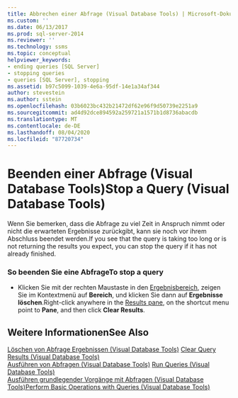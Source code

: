 ```yaml
---
title: Abbrechen einer Abfrage (Visual Database Tools) | Microsoft-Dokumentation
ms.custom: ''
ms.date: 06/13/2017
ms.prod: sql-server-2014
ms.reviewer: ''
ms.technology: ssms
ms.topic: conceptual
helpviewer_keywords:
- ending queries [SQL Server]
- stopping queries
- queries [SQL Server], stopping
ms.assetid: b97c5099-1039-4e6a-95df-14e1a34af344
author: stevestein
ms.author: sstein
ms.openlocfilehash: 03b6023bc432b21472df62e96f9d50739e2251a9
ms.sourcegitcommit: ad4d92dce894592a259721a1571b1d8736abacdb
ms.translationtype: MT
ms.contentlocale: de-DE
ms.lasthandoff: 08/04/2020
ms.locfileid: "87720734"
---
```

# <a name="stop-a-query-visual-database-tools"></a><span data-ttu-id="e0cf4-102">Beenden einer Abfrage (Visual Database Tools)</span><span class="sxs-lookup"><span data-stu-id="e0cf4-102">Stop a Query (Visual Database Tools)</span></span>
  <span data-ttu-id="e0cf4-103">Wenn Sie bemerken, dass die Abfrage zu viel Zeit in Anspruch nimmt oder nicht die erwarteten Ergebnisse zurückgibt, kann sie noch vor ihrem Abschluss beendet werden.</span><span class="sxs-lookup"><span data-stu-id="e0cf4-103">If you see that the query is taking too long or is not returning the results you expect, you can stop the query if it has not already finished.</span></span>  
  
### <a name="to-stop-a-query"></a><span data-ttu-id="e0cf4-104">So beenden Sie eine Abfrage</span><span class="sxs-lookup"><span data-stu-id="e0cf4-104">To stop a query</span></span>  
  
-   <span data-ttu-id="e0cf4-105">Klicken Sie mit der rechten Maustaste in den [Ergebnisbereich](visual-database-tools.md), zeigen Sie im Kontextmenü auf **Bereich**, und klicken Sie dann auf **Ergebnisse löschen**.</span><span class="sxs-lookup"><span data-stu-id="e0cf4-105">Right-click anywhere in the [Results pane](visual-database-tools.md), on the shortcut menu point to **Pane**, and then click **Clear Results**.</span></span>  
  
## <a name="see-also"></a><span data-ttu-id="e0cf4-106">Weitere Informationen</span><span class="sxs-lookup"><span data-stu-id="e0cf4-106">See Also</span></span>  
 <span data-ttu-id="e0cf4-107">[Löschen von Abfrage Ergebnissen &#40;Visual Database Tools&#41;](clear-query-results-visual-database-tools.md) </span><span class="sxs-lookup"><span data-stu-id="e0cf4-107">[Clear Query Results &#40;Visual Database Tools&#41;](clear-query-results-visual-database-tools.md) </span></span>  
 <span data-ttu-id="e0cf4-108">[Ausführen von Abfragen &#40;Visual Database Tools&#41;](run-queries-visual-database-tools.md) </span><span class="sxs-lookup"><span data-stu-id="e0cf4-108">[Run Queries &#40;Visual Database Tools&#41;](run-queries-visual-database-tools.md) </span></span>  
 [<span data-ttu-id="e0cf4-109">Ausführen grundlegender Vorgänge mit Abfragen &#40;Visual Database Tools&#41;</span><span class="sxs-lookup"><span data-stu-id="e0cf4-109">Perform Basic Operations with Queries &#40;Visual Database Tools&#41;</span></span>](perform-basic-operations-with-queries-visual-database-tools.md)  
  
  
